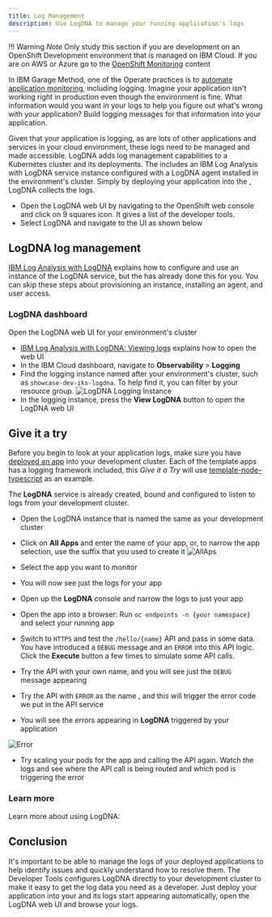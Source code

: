 ```yaml
---
title: Log Management
description: Use LogDNA to manage your running application's logs
---
```

<!--- cSpell:ignore ICPA allapps openshiftconsole Theia userid toolset crwexposeservice gradlew bluemix ocinstall Mico crwopenlink crwopenapp swaggerui gitpat gituser  buildconfig yourproject wireframe devenvsetup viewapp crwopenlink  atemplatized rtifactoryurlsetup Kata Koda configmap Katacoda checksetup cndp katacoda checksetup Linespace igccli regcred REPLACEME Tavis pipelinerun openshiftcluster invokecloudshell cloudnative sampleapp bwoolf hotspots multicloud pipelinerun Sricharan taskrun Vadapalli Rossel REPLACEME cloudnativesampleapp artifactoryuntar untar Hotspot devtoolsservices Piyum Zonooz Farr Kamal Arora Laszewski  Roadmap roadmap Istio Packt buildpacks automatable ksonnet jsonnet targetport podsiks SIGTERM SIGKILL minikube apiserver multitenant kubelet multizone Burstable checksetup handson  stockbffnode codepatterns devenvsetup newwindow preconfigured cloudantcredentials apikey Indexyaml classname  errorcondition tektonpipeline gradlew gitsecret viewapp cloudantgitpodscreen crwopenlink cdply crwopenapp -->

!!! Warning
*Note* Only study this section if you are development on an OpenShift Development environment that is managed on IBM Cloud. If you are on AWS or Azure go to the [OpenShift Monitoring](./ocp-log-management.md) content

In IBM Garage Method, one of the Operate practices is to [automate application monitoring](https://www.ibm.com/garage/method/practices/manage/practice_automated_monitoring/), including logging. Imagine your application isn't working right in production even though the environment is fine. What information would you want in your logs to help you figure out what's wrong with your application? Build logging messages for that information into your application.

Given that your application is logging, as are lots of other applications and services in your cloud environment, these logs need to be managed and made accessible. LogDNA adds log management capabilities to a Kubernetes cluster and its deployments. The <Globals name="env" /> includes an IBM Log Analysis with LogDNA service instance configured with a LogDNA agent installed in the environment's cluster. Simply by deploying your application into the <Globals name="env" />, LogDNA collects the logs.

- Open the LogDNA web UI by navigating to the OpenShift web console and click on 9 squares icon. It gives a list of the developer tools.
- Select LogDNA and navigate to the UI as shown below


## LogDNA log management

[IBM Log Analysis with LogDNA](https://cloud.ibm.com/docs/services/Log-Analysis-with-LogDNA) explains how to configure and use an instance of the LogDNA service, but the <Globals name="env" /> has already done this for you. You can skip these steps about provisioning an instance, installing an agent, and user access.

### LogDNA dashboard

Open the LogDNA web UI for your environment's cluster
- [IBM Log Analysis with LogDNA: Viewing logs](https://cloud.ibm.com/docs/log-analysis?topic=log-analysis-getting-started#getting-started_step4)
explains how to open the web UI
- In the IBM Cloud dashboard, navigate to **Observability** > **Logging**
- Find the logging instance named after your environment's cluster, such as `showcase-dev-iks-logdna`. To help find it,
you can filter by your resource group.
    ![LogDNA Logging Instance](../images/log-management/logdna-logging-instance.png)
- In the logging instance, press the **View LogDNA** button to open the LogDNA web UI

## Give it a try

Before you begin to look at your application logs, make sure you have [deployed an app](/developer-intermediate/deploy-app) into your development cluster. Each of the template apps has a logging framework included, this _Give it a Try_ will use [template-node-typescript](https://github.com/IBM/template-node-typescript) as an example.

The **LogDNA** service is already created, bound and configured to listen to logs from your development cluster.

- Open the LogDNA instance that is named the same as your development cluster
- Click on **All Apps** and enter the name of your app, or, to narrow the app selection, use the suffix that you used to create it
![AllAps](../images/log-management/allapps.png)
- Select the app you want to monitor

- You will now see just the logs for your app

- Open up the **LogDNA** console and narrow the logs to just your app

- Open the app into a browser: Run `oc endpoints -n {your namespace}` and select your running app
- Switch to `HTTPS` and test the `/hello/{name}` API and pass in some data. You have introduced a `DEBUG` message and an `ERROR` into this API logic. Click the **Execute** button a few times to simulate some API calls.
- Try the API with your own name, and you will see just the `DEBUG` message appearing
- Try the API with `ERROR` as the name , and this will trigger the error code we put in the API service

- You will see the errors appearing in **LogDNA** triggered by your application

![Error](../images/log-management/errorcondition.png)

- Try scaling your pods for the app and calling the API again. Watch the logs and see where the API call is being routed and which pod is triggering the error

### Learn more

Learn more about using LogDNA:


## Conclusion

It's important to be able to manage the logs of your deployed applications to help identify issues and quickly understand how to resolve them. The Developer Tools configures LogDNA directly to your development cluster to make it easy to get the log data you need as a developer. Just deploy your application into your <Globals name="env" /> and its logs start appearing automatically, open the LogDNA web UI and browse your logs.
